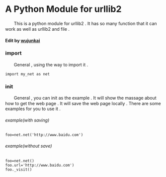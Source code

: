# A Python Module for urllib2
　　This is a python module for urllib2 . It has so many function  that it can work as well as urllib2 and file .  
#### Edit by [wujunkai](wujunkai20041123@outlook.com "send an E-mail to me")  
### import  
　　General , using the way to import it .  
```
import my_net as net
```
### __init__  
　　General , you can init as the example . It will show the massage about how to get the web page . It will save the web page locally . There are some examples for you to use it .
###### example(with saving)
```
foo=net.net('http://www.baidu.com')
```
###### example(without save)
```
foo=net.net()
foo.url='http://www.baidu.com')
foo._visit()
```
